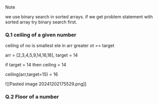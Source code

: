 


> [!NOTE]
> we use binary search in sorted arrays.
> if we get problem statement with sorted array try binary search first.

### Q.1 ceiling of a given number 

ceiling of no is smallest ele in arr greater ot == target

arr = [2,3,4,5,9,14,16,18], target = 14

if target = 14 then ceiling = 14

ceiling(arr,target=15) = 16 

![[Pasted image 20241202175529.png]]


### Q.2 Floor of a number

